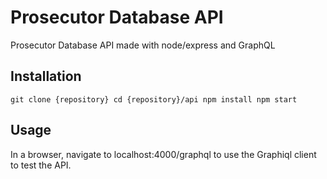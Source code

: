 # Prosecutor Database API

Prosecutor Database API made with node/express and GraphQL

## Installation

`
git clone {repository}
cd {repository}/api
npm install
npm start
`

## Usage

In a browser, navigate to localhost:4000/graphql to use the Graphiql client to test the API.
